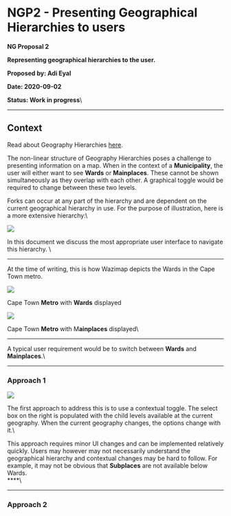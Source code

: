 # NGP2 - Presenting Geographical Hierarchies to users

**NG Proposal 2**

**Representing geographical hierarchies to the user.**

**Proposed by: Adi Eyal**

**Date: 2020-09-02**

**Status: Work in progress**\
****

## **Context**

Read about Geography Hierarchies [here](system-architecture/geography-hierarchies.md).

The non-linear structure of Geography Hierarchies poses a challenge to presenting information on a map. When in the context of a **Municipality**, the user will either want to see **Wards** or **Mainplaces**. These cannot be shown simultaneously as they overlap with each other. A graphical toggle would be required to change between these two levels. 

Forks can occur at any part of the hierarchy and are dependent on the current geographical hierarchy in use. For the purpose of illustration, here is a more extensive hierarchy:\


![](https://lh4.googleusercontent.com/m_NsorMiAHrK42gcglOmNpK9HKPZgTX2vnHpTop16SKmAQtt_gcYdiNDPwFkRVkyIvFxf9b4pKSTPIYRPV16wu5kD5Opb-YLzbJe-qonldvS2Hiikwx8fKDf7qS_XxeTo_Owo-cE)

In this document we discuss the most appropriate user interface to navigate this hierarchy. \
****

At the time of writing, this is how Wazimap depicts the Wards in the Cape Town metro. 

![](https://lh3.googleusercontent.com/mqNHRdHj-OpJDr6K2Pkntd0koaSiYYkbmMCNKKdZmmZnPL1cmMfGpRTEwiGBVBFS9d7x-OdteJfdVWNUaky40r27ljzyAGO-Y_MT7q23d89OrESLfDoqNTMgcsPMY3Ql3mvGpV4L)

Cape Town **Metro** with **Wards** displayed

![](https://lh4.googleusercontent.com/CQ5BsGrxpHXLzP6LQ_EGoQEa-pnr2jdZ6IVXZi5HjVIEzcTvySscl69CVNpcikMcWNGNg0buC5E7UttXl8GFd7pF8wq8FBliBgvGDSQZDM2pBGBQjbF5haA_ImHq4rJGb9wlyXFZ)

Cape Town **Metro** with M**ainplaces** displayed\
****

A typical user requirement would be to switch between **Wards** and **Mainplaces**.\
****

### **Approach 1**

![](https://lh4.googleusercontent.com/nkv0azQulm7VPF2yVSp4hk0Wo-EaU68qaErJIot0pHdNNoJimYFO_op3s0rncTebnDK9IpO3PPbadqtYge3ZeLGJcMrPgQJUzEQIVMOh34B6WXE1ut-hwjmJMK7wZcTX8OjzYw_C)

The first approach to address this is to use a contextual toggle. The select box on the right is populated with the child levels available at the current geography. When the current geography changes, the options change with it.\


This approach requires minor UI changes and can be implemented relatively quickly. Users may however may not necessarily understand the geographical hierarchy and contextual changes may be hard to follow. For example, it may not be obvious that **Subplaces** are not available below Wards.\
****\
****

### **Approach 2**
